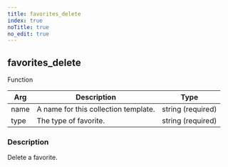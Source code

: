 ```yaml
---
title: favorites_delete
index: true
noTitle: true
no_edit: true
---
```




<div class="vql_item"></div>


## favorites_delete
<span class='vql_type pull-right page-header'>Function</span>



<div class="vqlargs"></div>

Arg | Description | Type
----|-------------|-----
name|A name for this collection template.|string (required)
type|The type of favorite.|string (required)

### Description

Delete a favorite.


